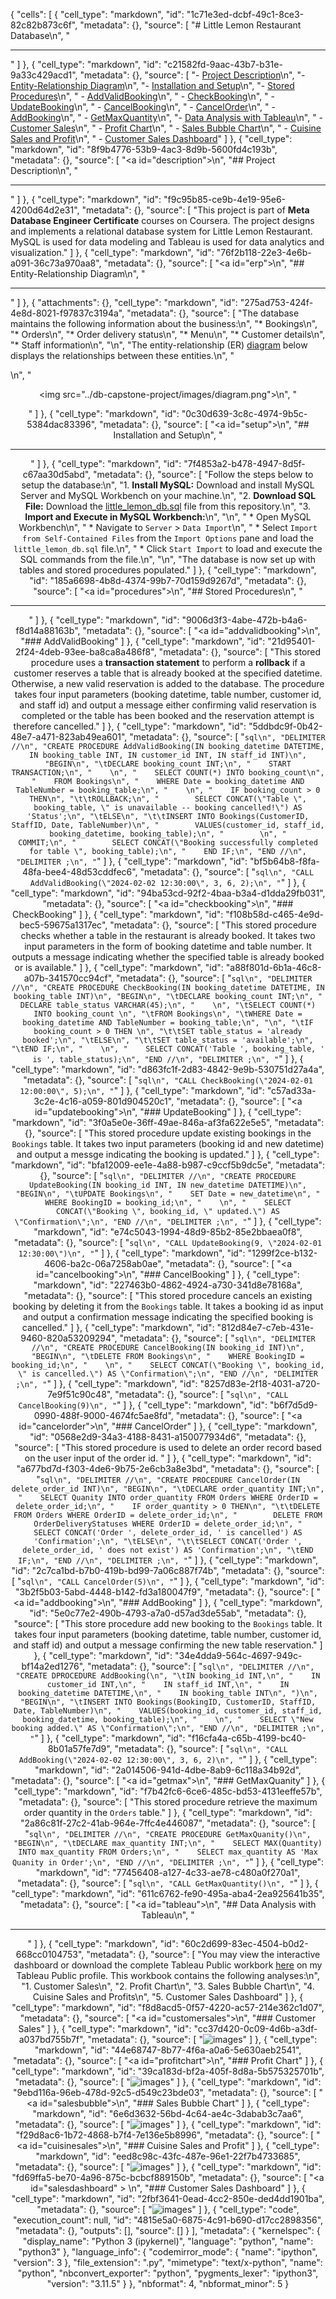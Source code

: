 {
 "cells": [
  {
   "cell_type": "markdown",
   "id": "1c71e3ed-dcbf-49c1-8ce3-82c82b873c6f",
   "metadata": {},
   "source": [
    "# Little Lemon Restaurant Database\n",
    "<hr/>"
   ]
  },
  {
   "cell_type": "markdown",
   "id": "c21582fd-9aac-43b7-b31e-9a33c429acd1",
   "metadata": {},
   "source": [
    "- [Project Description](#description)\n",
    "- [Entity-Relationship Diagram](#erp)\n",
    "- [Installation and Setup](#setup)\n",
    "- [Stored Procedures](#procedures)\n",
    "    - [AddValidBooking](#addvalidbooking)\n",
    "    - [CheckBooking](#checkbooking)\n",
    "    - [UpdateBooking](#updatebooking)\n",
    "    - [CancelBooking](#cancelbooking)\n",
    "    - [CancelOrder](#cancelorder)\n",
    "    - [AddBooking](#addbooking)\n",
    "    - [GetMaxQuantity](#getmax)\n",
    "- [Data Analysis with Tableau](#tableau)\n",
    "    - [Customer Sales](#customersales)\n",
    "    - [Profit Chart](#profitchart)\n",
    "    - [Sales Bubble Chart](#salesbubble)\n",
    "    - [Cuisine Sales and Profit](#cuisinesales)\n",
    "    - [Customer Sales Dashboard](#salesdashboard)"
   ]
  },
  {
   "cell_type": "markdown",
   "id": "8f9b4776-53b9-4ac3-8d9b-5600fd4c193b",
   "metadata": {},
   "source": [
    "<a id=\"description\"></a>\n",
    "## Project Description\n",
    "<hr/>"
   ]
  },
  {
   "cell_type": "markdown",
   "id": "f9c95b85-ce9b-4e19-95e6-4200d64d2e31",
   "metadata": {},
   "source": [
    "This project is part of **Meta Database Engineer Certificate** courses on Coursera.  The project designs and implements a relational database system for Little Lemon Restaurant.  MySQL is used for data modeling and Tableau is used for data analytics and visualization."
   ]
  },
  {
   "cell_type": "markdown",
   "id": "76f2b118-22e3-4e6b-a091-36c73a970aa8",
   "metadata": {},
   "source": [
    "<a id=\"erp\"></a>\n",
    "## Entity-Relationship Diagram\n",
    "<hr/>"
   ]
  },
  {
   "attachments": {},
   "cell_type": "markdown",
   "id": "275ad753-424f-4e8d-8021-f97837c3194a",
   "metadata": {},
   "source": [
    "The database maintains the following information about the business:\n",
    "* Bookings\n",
    "* Orders\n",
    "* Order delivery status\n",
    "* Menu\n",
    "* Customer details\n",
    "* Staff information\n",
    "\n",
    "The entity-relationship (ER) [diagram](../db-capstone-project/images/diagram.png) below displays the relationships between these entities.\n",
    "<p>\n",
    "    <center><img src=\"../db-capstone-project/images/diagram.png\">\n",
    "</p>"
   ]
  },
  {
   "cell_type": "markdown",
   "id": "0c30d639-3c8c-4974-9b5c-5384dac83396",
   "metadata": {},
   "source": [
    "<a id=\"setup\"></a>\n",
    "## Installation and Setup\n",
    "<hr/>"
   ]
  },
  {
   "cell_type": "markdown",
   "id": "7f4853a2-b478-4947-8d5f-c67aa30d5abd",
   "metadata": {},
   "source": [
    "Follow the steps below to setup the database:\n",
    "1. **Install MySQL:**  Download and install MySQL Server and MySQL Workbench on your machine.\n",
    "2. **Download SQL File:** Download the [little_lemon_db.sql](../db-capstone-project/little_lemon_db.sql) file  from this repository.\n",
    "3. **Import and Execute in MySQL Workbench:**\n",
    "\n",
    "    * Open MySQL Workbench\n",
    "    * Navigate to `Server` > `Data Import`\n",
    "    * Select `Import from Self-Contained Files` from the `Import Options` pane and load the `little_lemon_db.sql` file.\n",
    "    * Click `Start Import` to load and execute the SQL commands from the file.\n",
    "\n",
    "The database is now set up with tables and stored procedures populated."
   ]
  },
  {
   "cell_type": "markdown",
   "id": "185a6698-4b8d-4374-99b7-70d159d9267d",
   "metadata": {},
   "source": [
    "<a id=\"procedures\"></a>\n",
    "## Stored Procedures\n",
    "<hr/>"
   ]
  },
  {
   "cell_type": "markdown",
   "id": "9006d3f3-4abe-472b-b4a6-f8d14a88163b",
   "metadata": {},
   "source": [
    "<a id=\"addvalidbooking\"></a>\n",
    "### AddValidBooking"
   ]
  },
  {
   "cell_type": "markdown",
   "id": "21d95401-2f24-4deb-93ee-ba8ca8a486f8",
   "metadata": {},
   "source": [
    "This stored procedure uses a **transaction statement** to perform a **rollback** if a customer reserves a table that is already booked at the specified datetime.  Otherwise, a new valid reservation is added to the database.  The procedure takes four input parameters (booking datetime, table number, customer id, and staff id) and output a message either confirming valid reservation is completed or the table has been booked and the reservation attempt is therefore cancelled."
   ]
  },
  {
   "cell_type": "markdown",
   "id": "5ddbdc9f-0b42-48e7-a471-823ab49ea601",
   "metadata": {},
   "source": [
    "```sql\n",
    "DELIMITER //\n",
    "CREATE PROCEDURE AddValidBooking(IN booking_datetime DATETIME, IN booking_table INT, IN customer_id INT, IN staff_id INT)\n",
    "BEGIN\n",
    "\tDECLARE booking_count INT;\n",
    "    START TRANSACTION;\n",
    "    \n",
    "    SELECT COUNT(*) INTO booking_count\n",
    "    FROM Bookings\n",
    "    WHERE Date = booking_datetime AND TableNumber = booking_table;\n",
    "    \n",
    "    IF booking_count > 0 THEN\n",
    "\t\tROLLBACK;\n",
    "        SELECT CONCAT(\"Table \", booking_table, \" is unavailable -- booking cancelled!\") AS 'Status';\n",
    "\tELSE\n",
    "\t\tINSERT INTO Bookings(CustomerID, StaffID, Date, TableNumber)\n",
    "        VALUES(customer_id, staff_id, booking_datetime, booking_table);\n",
    "        \n",
    "        COMMIT;\n",
    "        SELECT CONCAT(\"Booking successfully completed for table \", booking_table);\n",
    "    END IF;\n",
    "END //\n",
    "DELIMITER ;\n",
    "```"
   ]
  },
  {
   "cell_type": "markdown",
   "id": "bf5b64b8-f8fa-48fa-bee4-48d53cddfec6",
   "metadata": {},
   "source": [
    "```sql\n",
    "CALL AddValidBooking(\"2024-02-02 12:30:00\", 3, 6, 2);\n",
    "```"
   ]
  },
  {
   "cell_type": "markdown",
   "id": "94ba53cd-92f2-4baa-b3a4-d1dda29fb031",
   "metadata": {},
   "source": [
    "<a id=\"checkbooking\"></a>\n",
    "### CheckBooking"
   ]
  },
  {
   "cell_type": "markdown",
   "id": "f108b58d-c465-4e9d-bec5-59675a1317ec",
   "metadata": {},
   "source": [
    "This stored procedure checks whether a table in the restaurant is already booked.  It takes two input parameters in the form of booking datetime and table number.  It outputs a message indicating whether the specified table is already booked or is available."
   ]
  },
  {
   "cell_type": "markdown",
   "id": "a88f801d-6b1a-46c8-a07b-341570cc94cf",
   "metadata": {},
   "source": [
    "```sql\n",
    "DELIMITER //\n",
    "CREATE PROCEDURE CheckBooking(IN booking_datetime DATETIME, IN booking_table INT)\n",
    "BEGIN\n",
    "\tDECLARE booking_count INT;\n",
    "    DECLARE table_status VARCHAR(45);\n",
    "    \n",
    "\tSELECT COUNT(*) INTO booking_count \n",
    "\tFROM Bookings\n",
    "\tWHERE Date = booking_datetime AND TableNumber = booking_table;\n",
    "\n",
    "\tIF booking_count > 0 THEN \n",
    "\t\tSET table_status = 'already booked';\n",
    "\tELSE\n",
    "\t\tSET table_status = 'available';\n",
    "\tEND IF;\n",
    "    \n",
    "    SELECT CONCAT('Table ', booking_table, ' is ', table_status);\n",
    "END //\n",
    "DELIMITER ;\n",
    "```"
   ]
  },
  {
   "cell_type": "markdown",
   "id": "d863fc1f-2d83-4842-9e9b-530751d27a4a",
   "metadata": {},
   "source": [
    "```sql\n",
    "CALL CheckBooking(\"2024-02-01 12:00:00\", 5);\n",
    "```"
   ]
  },
  {
   "cell_type": "markdown",
   "id": "c57ad33a-3c2e-4c16-a059-801d904520c1",
   "metadata": {},
   "source": [
    "<a id=\"updatebooking\"></a>\n",
    "### UpdateBooking"
   ]
  },
  {
   "cell_type": "markdown",
   "id": "3f0a5e0e-36ff-49ae-846a-af3fa622e5e5",
   "metadata": {},
   "source": [
    "This stored procedure update existing bookings in the `Bookings` table.  It takes two input parameters (booking id and new datetime) and output a messge indicating the booking is updated."
   ]
  },
  {
   "cell_type": "markdown",
   "id": "bfa12009-ee1e-4a88-b987-c9ccf5b9dc5e",
   "metadata": {},
   "source": [
    "```sql\n",
    "DELIMITER //\n",
    "CREATE PROCEDURE UpdateBooking(IN booking_id INT, IN new_datetime DATETIME)\n",
    "BEGIN\n",
    "\tUPDATE Bookings\n",
    "    SET Date = new_datetime\n",
    "    WHERE BookingID = booking_id;\n",
    "    \n",
    "    SELECT CONCAT(\"Booking \", booking_id, \" updated.\") AS \"Confirmation\";\n",
    "END //\n",
    "DELIMITER ;\n",
    "```"
   ]
  },
  {
   "cell_type": "markdown",
   "id": "e74c5043-1994-48d9-85b2-85e2bbaea0f8",
   "metadata": {},
   "source": [
    "```sql\n",
    "CALL UpdateBooking(9, \"2024-02-01 12:30:00\")\n",
    "```"
   ]
  },
  {
   "cell_type": "markdown",
   "id": "1299f2ce-b132-4606-ba2c-06a7258ab0ae",
   "metadata": {},
   "source": [
    "<a id=\"cancelbooking\"></a>\n",
    "### CancelBooking"
   ]
  },
  {
   "cell_type": "markdown",
   "id": "227463b0-4862-4924-a730-341d8e78168a",
   "metadata": {},
   "source": [
    "This stored procedure cancels an existing booking by deleting it from the `Bookings` table.  It takes a booking id as input and output a confirmation message indicating the specified booking is cancelled."
   ]
  },
  {
   "cell_type": "markdown",
   "id": "812d84e7-c7eb-431e-9460-820a53209294",
   "metadata": {},
   "source": [
    "```sql\n",
    "DELIMITER //\n",
    "CREATE PROCEDURE CancelBooking(IN booking_id INT)\n",
    "BEGIN\n",
    "\tDELETE FROM Bookings\n",
    "    WHERE BookingID = booking_id;\n",
    "    \n",
    "    SELECT CONCAT(\"Booking \", booking_id, \" is cancelled.\") AS \"Confirmation\";\n",
    "END //\n",
    "DELIMITER ;\n",
    "```"
   ]
  },
  {
   "cell_type": "markdown",
   "id": "8257d83e-2f18-4031-a720-7e9f51c90c48",
   "metadata": {},
   "source": [
    "```sql\n",
    "CALL CancelBooking(9)\n",
    "```"
   ]
  },
  {
   "cell_type": "markdown",
   "id": "b6f7d5d9-0990-488f-9000-4674fc5ae8fd",
   "metadata": {},
   "source": [
    "<a id=\"cancelorder\"></a>\n",
    "### CancelOrder"
   ]
  },
  {
   "cell_type": "markdown",
   "id": "0568e2d9-34a3-4188-8431-a150077934d6",
   "metadata": {},
   "source": [
    "This stored procedure is used to delete an order record based on the user input of the order id.  "
   ]
  },
  {
   "cell_type": "markdown",
   "id": "a677bd7d-f303-4de6-9b75-2e6cb3a8e3bd",
   "metadata": {},
   "source": [
    "```sql\n",
    "DELIMITER //\n",
    "CREATE PROCEDURE CancelOrder(IN delete_order_id INT)\n",
    "BEGIN\n",
    "\tDECLARE order_quantity INT;\n",
    "    SELECT Quanity INTO order_quantity FROM Orders WHERE OrderID = delete_order_id;\n",
    "    IF order_quantity > 0 THEN\n",
    "\t\tDELETE FROM Orders WHERE OrderID = delete_order_id;\n",
    "        DELETE FROM OrderDeliveryStatuses WHERE OrderID = delete_order_id;\n",
    "        SELECT CONCAT('Order ', delete_order_id, ' is cancelled') AS 'Confirmation';\n",
    "\tELSE\n",
    "\t\tSELECT CONCAT('Order ', delete_order_id, ' does not exist') AS 'Confirmation';\n",
    "\tEND IF;\n",
    "END //\n",
    "DELIMITER ;\n",
    "```"
   ]
  },
  {
   "cell_type": "markdown",
   "id": "2c7ca1bd-b7b0-419b-bd99-7a06c887f74b",
   "metadata": {},
   "source": [
    "```sql\n",
    "CALL CancelOrder(5)\n",
    "```"
   ]
  },
  {
   "cell_type": "markdown",
   "id": "3b2f5b03-5abd-4448-b142-fd3a180047f9",
   "metadata": {},
   "source": [
    "<a id=\"addbooking\"></a>\n",
    "### AddBooking"
   ]
  },
  {
   "cell_type": "markdown",
   "id": "5e0c77e2-490b-4793-a7a0-d57ad3de55ab",
   "metadata": {},
   "source": [
    "This store procedure add new booking to the `Bookings` table.  It takes four input parameters (booking datetime, table number, customer id, and staff id) and output a message confirming the new table reservation."
   ]
  },
  {
   "cell_type": "markdown",
   "id": "34e4dda9-564c-4697-949c-bf14a2ed1276",
   "metadata": {},
   "source": [
    "```sql\n",
    "DELIMITER //\n",
    "CREATE DPROCEDURE AddBooking(\n",
    "\tIN booking_id INT,\n",
    "    IN customer_id INT,\n",
    "    IN staff_id INT,\n",
    "    IN booking_datetime DATETIME,\n",
    "    IN booking_table INT\n",
    ")\n",
    "BEGIN\n",
    "\tINSERT INTO Bookings(BookingID, CustomerID, StaffID, Date, TableNumber)\n",
    "    VALUES(booking_id, customer_id, staff_id, booking_datetime, booking_table);\n",
    "    \n",
    "    SELECT \"New booking added.\" AS \"Confirmation\";\n",
    "END //\n",
    "DELIMITER ;\n",
    "```"
   ]
  },
  {
   "cell_type": "markdown",
   "id": "f16cfa4a-c65b-4199-bc40-8b01a57fe7d9",
   "metadata": {},
   "source": [
    "```sql\n",
    "CALL AddBooking(\"2024-02-02 12:30:00\", 3, 6, 2)\n",
    "```"
   ]
  },
  {
   "cell_type": "markdown",
   "id": "2a014506-941d-4dbe-8ab9-6c118a34b92d",
   "metadata": {},
   "source": [
    "<a id=\"getmax\"></a>\n",
    "### GetMaxQuanity"
   ]
  },
  {
   "cell_type": "markdown",
   "id": "f7b42fc6-6ce6-485c-bd53-4131eeffe57b",
   "metadata": {},
   "source": [
    "This stored procedure retrieve the maximum order quantity in the `Orders` table."
   ]
  },
  {
   "cell_type": "markdown",
   "id": "2a86c81f-27c2-41ab-964e-7ffc4e446087",
   "metadata": {},
   "source": [
    "```sql\n",
    "DELIMITER //\n",
    "CREATE PROCEDURE GetMaxQuanity()\n",
    "BEGIN\n",
    "\tDECLARE max_quantity INT;\n",
    "    SELECT MAX(Quantity) INTO max_quantity FROM Orders;\n",
    "    SELECT max_quantity AS 'Max Quanity in Order';\n",
    "END //\n",
    "DELIMITER ;\n",
    "```"
   ]
  },
  {
   "cell_type": "markdown",
   "id": "77456408-a127-4c33-ae78-c480a0f270a1",
   "metadata": {},
   "source": [
    "```sql\n",
    "CALL GetMaxQuantity()\n",
    "```"
   ]
  },
  {
   "cell_type": "markdown",
   "id": "611c6762-fe90-495a-aba4-2ea925641b35",
   "metadata": {},
   "source": [
    "<a id=\"tableau\"></a>\n",
    "## Data Analysis with Tableau\n",
    "<hr/>"
   ]
  },
  {
   "cell_type": "markdown",
   "id": "60c2d699-83ec-4504-b0d2-668cc0104753",
   "metadata": {},
   "source": [
    "You may view the interactive dashboard or download the complete Tableau Public workbork [<u>here</u>](https://public.tableau.com/app/profile/le.phan3723/viz/little-lemon-restaurant-sales-analysis/CustomerSalesDashboard) on my Tableau Public profile. This workbook contains the following analyses:\n",
    "1. Customer Sales\n",
    "2. Profit Chart\n",
    "3. Sales Bubble Chart\n",
    "4. Cuisine Sales and Profits\n",
    "5. Customer Sales Dashboard"
   ]
  },
  {
   "cell_type": "markdown",
   "id": "f8d8acd5-0f57-4220-ac57-214e362c1d07",
   "metadata": {},
   "source": [
    "<a id=\"customersales\"></a>\n",
    "### Customer Sales"
   ]
  },
  {
   "cell_type": "markdown",
   "id": "cc37d420-0c09-4d6b-a3df-a037bd755b7f",
   "metadata": {},
   "source": [
    "![images](../db-capstone-project/images/little-lemon-customer-sales.png)"
   ]
  },
  {
   "cell_type": "markdown",
   "id": "44e68747-8b77-4f6a-a0a6-5e630aeb2541",
   "metadata": {},
   "source": [
    "<a id=\"profitchart\"></a>\n",
    "### Profit Chart"
   ]
  },
  {
   "cell_type": "markdown",
   "id": "39ca183d-bf2a-405f-8d8a-5b575325701b",
   "metadata": {},
   "source": [
    "![images](../db-capstone-project/images/little-lemon-profit-chart.png)"
   ]
  },
  {
   "cell_type": "markdown",
   "id": "9ebd116a-96eb-478d-92c5-d549c23bde03",
   "metadata": {},
   "source": [
    "<a id=\"salesbubble\"></a>\n",
    "### Sales Bubble Chart"
   ]
  },
  {
   "cell_type": "markdown",
   "id": "6e6d3632-56bd-4c64-ae4c-3dabab3c7aa6",
   "metadata": {},
   "source": [
    "![images](../db-capstone-project/images/little-lemon-sales-bubble-chart.png)"
   ]
  },
  {
   "cell_type": "markdown",
   "id": "f29d8ac6-1b72-4868-b7f4-7e136e5b8996",
   "metadata": {},
   "source": [
    "<a id=\"cuisinesales\"></a>\n",
    "### Cuisine Sales and Profit"
   ]
  },
  {
   "cell_type": "markdown",
   "id": "eed8c98c-43fc-487e-96e1-22f7b4733685",
   "metadata": {},
   "source": [
    "![images](../db-capstone-project/images/little-lemon-cuisine-sales-and-profit-chart.png)"
   ]
  },
  {
   "cell_type": "markdown",
   "id": "fd69ffa5-be70-4a96-875c-bcbcf889150b",
   "metadata": {},
   "source": [
    "<a id=\"salesdashboard\" > </a>\n",
    "### Customer Sales Dashboard"
   ]
  },
  {
   "cell_type": "markdown",
   "id": "2fbf3641-0ead-4cc2-850e-ded4dd1901ba",
   "metadata": {},
   "source": [
    "![images](../db-capstone-project/images/little-lemon-interactive-dashboard.png)"
   ]
  },
  {
   "cell_type": "code",
   "execution_count": null,
   "id": "4815e5a0-6875-4c91-b690-d17cc2898356",
   "metadata": {},
   "outputs": [],
   "source": []
  }
 ],
 "metadata": {
  "kernelspec": {
   "display_name": "Python 3 (ipykernel)",
   "language": "python",
   "name": "python3"
  },
  "language_info": {
   "codemirror_mode": {
    "name": "ipython",
    "version": 3
   },
   "file_extension": ".py",
   "mimetype": "text/x-python",
   "name": "python",
   "nbconvert_exporter": "python",
   "pygments_lexer": "ipython3",
   "version": "3.11.5"
  }
 },
 "nbformat": 4,
 "nbformat_minor": 5
}
